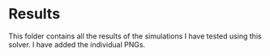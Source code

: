 # Results 
This folder contains all the results of the simulations I have tested using this solver. I have added the individual PNGs. 
